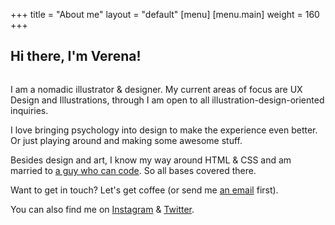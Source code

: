 +++
title = "About me"
layout = "default"
[menu]
    [menu.main]
        weight = 160
+++

<h2 class="index-title-hero">Hi there, I'm Verena!</h2>

<img class="img-about" src="/img/RobotAbout.png" alt="">

I am a nomadic illustrator & designer. 
My current areas of focus are UX Design and Illustrations, through I am open to all illustration-design-oriented inquiries.

I love bringing psychology into design to make the experience even better. Or just playing around and making some awesome stuff.

Besides design and art, I know my way around HTML & CSS and am married to <a href="https://www.florianbuerger.com" target="_blank">a guy who can code</a>. So all bases covered there.

Want to get in touch? Let's get coffee (or send me <a href="mailto:hello@verenaortlieb.de" target="_blank">an email</a> first).


You can also find me on <a href="https://www.instagram.com/verena_von_o/" target="_blank">Instagram</a> & <a href="https://twitter.com/verena_von_o" target="_blank">Twitter</a>.
